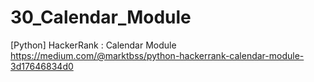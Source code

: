 # 30_Calendar_Module
[Python] HackerRank : Calendar Module
https://medium.com/@marktbss/python-hackerrank-calendar-module-3d17646834d0

